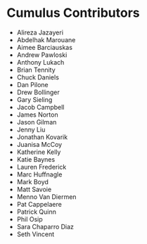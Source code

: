 # Cumulus Contributors

* Alireza Jazayeri
* Abdelhak Marouane
* Aimee Barciauskas
* Andrew Pawloski
* Anthony Lukach
* Brian Tennity
* Chuck Daniels
* Dan Pilone
* Drew Bollinger
* Gary Sieling
* Jacob Campbell
* James Norton
* Jason Gilman
* Jenny Liu
* Jonathan Kovarik
* Juanisa McCoy
* Katherine Kelly
* Katie Baynes
* Lauren Frederick
* Marc Huffnagle
* Mark Boyd
* Matt Savoie
* Menno Van Diermen
* Pat Cappelaere
* Patrick Quinn
* Phil Osip
* Sara Chaparro Diaz
* Seth Vincent
